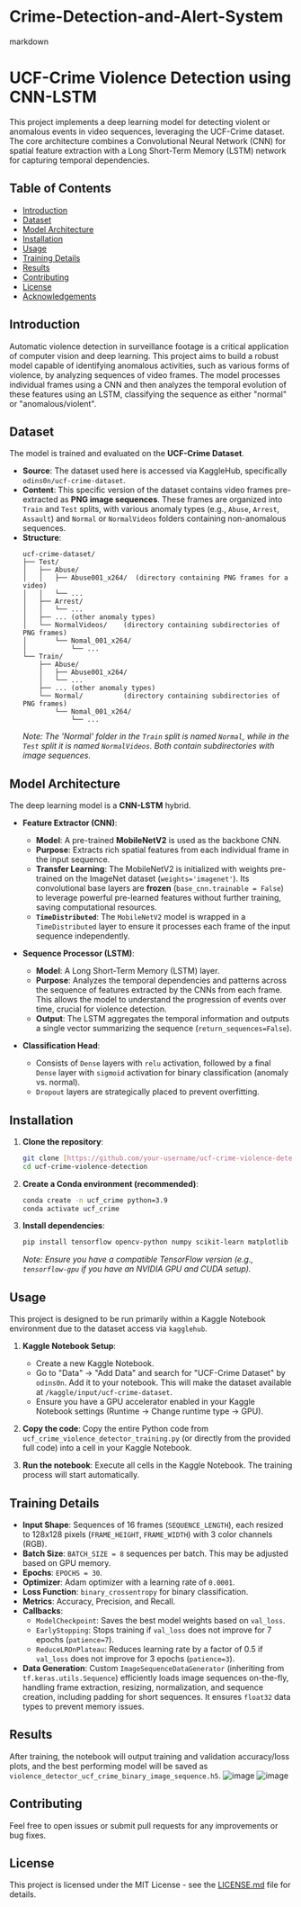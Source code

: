 # Crime-Detection-and-Alert-System
 markdown
# UCF-Crime Violence Detection using CNN-LSTM

This project implements a deep learning model for detecting violent or anomalous events in video sequences, leveraging the UCF-Crime dataset. The core architecture combines a Convolutional Neural Network (CNN) for spatial feature extraction with a Long Short-Term Memory (LSTM) network for capturing temporal dependencies.

## Table of Contents
- [Introduction](#introduction)
- [Dataset](#dataset)
- [Model Architecture](#model-architecture)
- [Installation](#installation)
- [Usage](#usage)
- [Training Details](#training-details)
- [Results](#results)
- [Contributing](#contributing)
- [License](#license)
- [Acknowledgements](#acknowledgements)

## Introduction

Automatic violence detection in surveillance footage is a critical application of computer vision and deep learning. This project aims to build a robust model capable of identifying anomalous activities, such as various forms of violence, by analyzing sequences of video frames. The model processes individual frames using a CNN and then analyzes the temporal evolution of these features using an LSTM, classifying the sequence as either "normal" or "anomalous/violent".

## Dataset

The model is trained and evaluated on the **UCF-Crime Dataset**.
* **Source**: The dataset used here is accessed via KaggleHub, specifically `odins0n/ucf-crime-dataset`.
* **Content**: This specific version of the dataset contains video frames pre-extracted as **PNG image sequences**. These frames are organized into `Train` and `Test` splits, with various anomaly types (e.g., `Abuse`, `Arrest`, `Assault`) and `Normal` or `NormalVideos` folders containing non-anomalous sequences.
* **Structure**:
    ```
    ucf-crime-dataset/
    ├── Test/
    │   ├── Abuse/
    │   │   ├── Abuse001_x264/  (directory containing PNG frames for a video)
    │   │   └── ...
    │   ├── Arrest/
    │   │   └── ...
    │   ├── ... (other anomaly types)
    │   └── NormalVideos/    (directory containing subdirectories of PNG frames)
    │       └── Nomal_001_x264/
    │           └── ...
    └── Train/
        ├── Abuse/
        │   ├── Abuse001_x264/
        │   └── ...
        ├── ... (other anomaly types)
        └── Normal/          (directory containing subdirectories of PNG frames)
            └── Nomal_001_x264/
                └── ...
    ```
    *Note: The 'Normal' folder in the `Train` split is named `Normal`, while in the `Test` split it is named `NormalVideos`. Both contain subdirectories with image sequences.*

## Model Architecture

The deep learning model is a **CNN-LSTM** hybrid.

* **Feature Extractor (CNN)**:
    * **Model**: A pre-trained **MobileNetV2** is used as the backbone CNN.
    * **Purpose**: Extracts rich spatial features from each individual frame in the input sequence.
    * **Transfer Learning**: The MobileNetV2 is initialized with weights pre-trained on the ImageNet dataset (`weights='imagenet'`). Its convolutional base layers are **frozen** (`base_cnn.trainable = False`) to leverage powerful pre-learned features without further training, saving computational resources.
    * **`TimeDistributed`**: The `MobileNetV2` model is wrapped in a `TimeDistributed` layer to ensure it processes each frame of the input sequence independently.

* **Sequence Processor (LSTM)**:
    * **Model**: A Long Short-Term Memory (LSTM) layer.
    * **Purpose**: Analyzes the temporal dependencies and patterns across the sequence of features extracted by the CNNs from each frame. This allows the model to understand the progression of events over time, crucial for violence detection.
    * **Output**: The LSTM aggregates the temporal information and outputs a single vector summarizing the sequence (`return_sequences=False`).

* **Classification Head**:
    * Consists of `Dense` layers with `relu` activation, followed by a final `Dense` layer with `sigmoid` activation for binary classification (anomaly vs. normal).
    * `Dropout` layers are strategically placed to prevent overfitting.

## Installation

1.  **Clone the repository**:
    ```bash
    git clone [https://github.com/your-username/ucf-crime-violence-detection.git](https://github.com/your-username/ucf-crime-violence-detection.git)
    cd ucf-crime-violence-detection
    ```

2.  **Create a Conda environment (recommended)**:
    ```bash
    conda create -n ucf_crime python=3.9
    conda activate ucf_crime
    ```

3.  **Install dependencies**:
    ```bash
    pip install tensorflow opencv-python numpy scikit-learn matplotlib tqdm kagglehub
    ```
    *Note: Ensure you have a compatible TensorFlow version (e.g., `tensorflow-gpu` if you have an NVIDIA GPU and CUDA setup).*

## Usage

This project is designed to be run primarily within a Kaggle Notebook environment due to the dataset access via `kagglehub`.

1.  **Kaggle Notebook Setup**:
    * Create a new Kaggle Notebook.
    * Go to "Data" -> "Add Data" and search for "UCF-Crime Dataset" by `odins0n`. Add it to your notebook. This will make the dataset available at `/kaggle/input/ucf-crime-dataset`.
    * Ensure you have a GPU accelerator enabled in your Kaggle Notebook settings (Runtime -> Change runtime type -> GPU).

2.  **Copy the code**: Copy the entire Python code from `ucf_crime_violence_detector_training.py` (or directly from the provided full code) into a cell in your Kaggle Notebook.

3.  **Run the notebook**: Execute all cells in the Kaggle Notebook. The training process will start automatically.

## Training Details

* **Input Shape**: Sequences of 16 frames (`SEQUENCE_LENGTH`), each resized to 128x128 pixels (`FRAME_HEIGHT`, `FRAME_WIDTH`) with 3 color channels (RGB).
* **Batch Size**: `BATCH_SIZE = 8` sequences per batch. This may be adjusted based on GPU memory.
* **Epochs**: `EPOCHS = 30`.
* **Optimizer**: Adam optimizer with a learning rate of `0.0001`.
* **Loss Function**: `binary_crossentropy` for binary classification.
* **Metrics**: Accuracy, Precision, and Recall.
* **Callbacks**:
    * `ModelCheckpoint`: Saves the best model weights based on `val_loss`.
    * `EarlyStopping`: Stops training if `val_loss` does not improve for 7 epochs (`patience=7`).
    * `ReduceLROnPlateau`: Reduces learning rate by a factor of 0.5 if `val_loss` does not improve for 3 epochs (`patience=3`).
* **Data Generation**: Custom `ImageSequenceDataGenerator` (inheriting from `tf.keras.utils.Sequence`) efficiently loads image sequences on-the-fly, handling frame extraction, resizing, normalization, and sequence creation, including padding for short sequences. It ensures `float32` data types to prevent memory issues.

## Results

After training, the notebook will output training and validation accuracy/loss plots, and the best performing model will be saved as `violence_detector_ucf_crime_binary_image_sequence.h5`.
![image](https://github.com/user-attachments/assets/4ca06e02-09dd-481e-94e4-e404ca971a1e)
![image](https://github.com/user-attachments/assets/53ce18f9-c2a8-4a63-be57-1312ab0e8de2)


## Contributing

Feel free to open issues or submit pull requests for any improvements or bug fixes.

## License

This project is licensed under the MIT License - see the [LICENSE.md](LICENSE.md) file for details.

